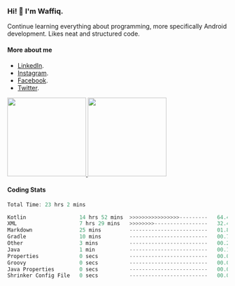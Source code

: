 ### Hi! 👋 I'm Waffiq.

Continue learning everything about programming, more specifically Android development. Likes neat and structured code.

#### More about me 
- [LinkedIn](https://www.linkedin.com/in/waffiqaziz/).
- [Instagram](https://www.instagram.com/waffiqaziz/).
- [Facebook](https://web.facebook.com/WaffiqAziz/).
- [Twitter](https://twitter.com/AzizWaffiq).

<p align="left">
<a href="https://github.com/waffiqaziz">
  <img height="180em" src="https://github-readme-stats-eight-theta.vercel.app/api?username=waffiqaziz&show_icons=true&theme=algolia&include_all_commits=true&count_private=true"/>
  <img height="180em" src="https://github-readme-stats-eight-theta.vercel.app/api/top-langs/?username=waffiqaziz&layout=compact&langs_count=8&theme=algolia"/>
</a>
</p>

#### Coding Stats
<!--START_SECTION:waka-->

```rust
Total Time: 23 hrs 2 mins

Kotlin                 14 hrs 52 mins  >>>>>>>>>>>>>>>>---------   64.42 %
XML                    7 hrs 29 mins   >>>>>>>>-----------------   32.47 %
Markdown               25 mins         -------------------------   01.87 %
Gradle                 10 mins         -------------------------   00.76 %
Other                  3 mins          -------------------------   00.28 %
Java                   1 min           -------------------------   00.11 %
Properties             0 secs          -------------------------   00.04 %
Groovy                 0 secs          -------------------------   00.04 %
Java Properties        0 secs          -------------------------   00.00 %
Shrinker Config File   0 secs          -------------------------   00.00 %
```

<!--END_SECTION:waka-->
